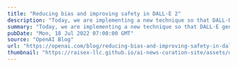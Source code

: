 ```yaml
---
title: "Reducing bias and improving safety in DALL·E 2"
description: "Today, we are implementing a new technique so that DALL·E generates images of people that more accurately reflect the diversity of the world’s population."
summary: "Today, we are implementing a new technique so that DALL·E generates images of people that more accurately reflect the diversity of the world’s population."
pubDate: "Mon, 18 Jul 2022 07:00:00 GMT"
source: "OpenAI Blog"
url: "https://openai.com/blog/reducing-bias-and-improving-safety-in-dall-e-2"
thumbnail: "https://raisex-llc.github.io/ai-news-curation-site/assets/openai_logo.png"
---
```



